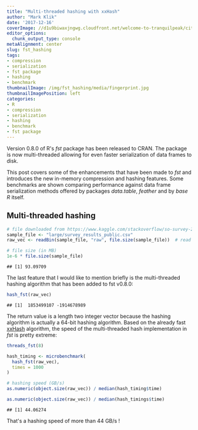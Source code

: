 ```yaml
---
title: "Multi-threaded hashing with xxHash"
author: "Mark Klik"
date: '2017-12-16'
coverImage: //d1u9biwaxjngwg.cloudfront.net/welcome-to-tranquilpeak/city.jpg
editor_options:
  chunk_output_type: console
metaAlignment: center
slug: fst_hashing
tags:
- compression
- serialization
- fst package
- hashing
- benchmark
thumbnailImage: /img/fst_hashing/media/fingerprint.jpg
thumbnailImagePosition: left
categories:
- R
- compression
- serialization
- hashing
- benchmark
- fst package
---
```


Version 0.8.0 of R's _fst_ package has been released to CRAN. The package is now multi-threaded allowing for even faster serialization of data frames to disk.

<!--more-->

This post covers some of the enhancements that have been made to _fst_ and introduces the new in-memory compression and hashing features. Some benchmarks are shown comparing performance against data frame serialization methods offered by packages _data.table_, _feather_ and by _base R_ itself.

<!-- toc -->


## Multi-threaded hashing


```r
# file downloaded from https://www.kaggle.com/stackoverflow/so-survey-2017
sample_file <- "large/survey_results_public.csv"
raw_vec <- readBin(sample_file, "raw", file.size(sample_file))  # read byte contents 

# file size (in MB)
1e-6 * file.size(sample_file)
```

```
## [1] 93.09709
```

The last feature that I would like to mention briefly is the multi-threaded hashing algorithm that has been added to fst v0.8.0:


```r
hash_fst(raw_vec)
```

```
## [1]  1853499107 -1914678989
```

The return value is a length two integer vector because the hashing algorithm is actually a 64-bit hashing algorithm. Based on the already fast [xxHash](http://cyan4973.github.io/xxHash/) algorithm, the speed of the multi-threaded hash implementation in _fst_ is pretty extreme:




```r
threads_fst(8)

hash_timing <- microbenchmark(
  hash_fst(raw_vec),
  times = 1000
)

# hashing speed (GB/s)
as.numeric(object.size(raw_vec)) / median(hash_timing$time)
```


```r
as.numeric(object.size(raw_vec)) / median(hash_timings$time)
```

```
## [1] 44.06274
```

That's a hashing speed of more than 44 GB/s !

